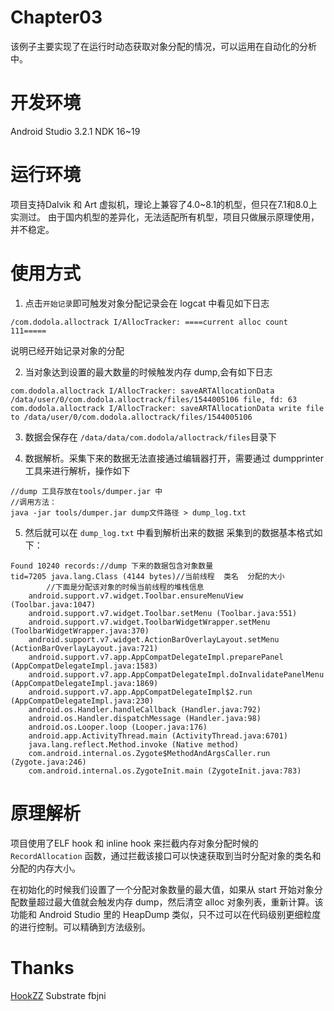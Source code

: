 # Chapter03

该例子主要实现了在运行时动态获取对象分配的情况，可以运用在自动化的分析中。

开发环境
=======
Android Studio 3.2.1
NDK 16~19

运行环境
======
项目支持Dalvik 和 Art 虚拟机，理论上兼容了4.0~8.1的机型，但只在7.1和8.0上实测过。
由于国内机型的差异化，无法适配所有机型，项目只做展示原理使用，并不稳定。

使用方式
======

1. 点击`开始记录`即可触发对象分配记录会在 logcat 中看见如下日志
```
/com.dodola.alloctrack I/AllocTracker: ====current alloc count 111=====
```
说明已经开始记录对象的分配

2. 当对象达到设置的最大数量的时候触发内存 dump,会有如下日志
```
com.dodola.alloctrack I/AllocTracker: saveARTAllocationData /data/user/0/com.dodola.alloctrack/files/1544005106 file, fd: 63
com.dodola.alloctrack I/AllocTracker: saveARTAllocationData write file to /data/user/0/com.dodola.alloctrack/files/1544005106
```


3. 数据会保存在 `/data/data/com.dodola/alloctrack/files`目录下

4. 数据解析。采集下来的数据无法直接通过编辑器打开，需要通过 dumpprinter 工具来进行解析，操作如下
```
//dump 工具存放在tools/dumper.jar 中
//调用方法：
java -jar tools/dumper.jar dump文件路径 > dump_log.txt
```

5. 然后就可以在 `dump_log.txt` 中看到解析出来的数据
采集到的数据基本格式如下：

```
Found 10240 records://dump 下来的数据包含对象数量
tid=7205 java.lang.Class (4144 bytes)//当前线程  类名  分配的大小
		//下面是分配该对象的时候当前线程的堆栈信息
    android.support.v7.widget.Toolbar.ensureMenuView (Toolbar.java:1047)
    android.support.v7.widget.Toolbar.setMenu (Toolbar.java:551)
    android.support.v7.widget.ToolbarWidgetWrapper.setMenu (ToolbarWidgetWrapper.java:370)
    android.support.v7.widget.ActionBarOverlayLayout.setMenu (ActionBarOverlayLayout.java:721)
    android.support.v7.app.AppCompatDelegateImpl.preparePanel (AppCompatDelegateImpl.java:1583)
    android.support.v7.app.AppCompatDelegateImpl.doInvalidatePanelMenu (AppCompatDelegateImpl.java:1869)
    android.support.v7.app.AppCompatDelegateImpl$2.run (AppCompatDelegateImpl.java:230)
    android.os.Handler.handleCallback (Handler.java:792)
    android.os.Handler.dispatchMessage (Handler.java:98)
    android.os.Looper.loop (Looper.java:176)
    android.app.ActivityThread.main (ActivityThread.java:6701)
    java.lang.reflect.Method.invoke (Native method)
    com.android.internal.os.Zygote$MethodAndArgsCaller.run (Zygote.java:246)
    com.android.internal.os.ZygoteInit.main (ZygoteInit.java:783)
```

原理解析
======
项目使用了ELF hook 和 inline hook 来拦截内存对象分配时候的 `RecordAllocation` 函数，通过拦截该接口可以快速获取到当时分配对象的类名和分配的内存大小。

在初始化的时候我们设置了一个分配对象数量的最大值，如果从 start 开始对象分配数量超过最大值就会触发内存 dump，然后清空 alloc 对象列表，重新计算。该功能和  Android Studio 里的 HeapDump 类似，只不过可以在代码级别更细粒度的进行控制。可以精确到方法级别。



Thanks
======
[HookZZ](https://github.com/jmpews/HookZz)
Substrate
fbjni
